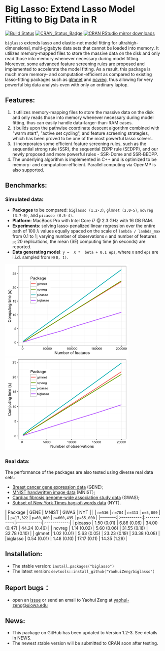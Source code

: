 
# Big Lasso: Extend Lasso Model Fitting to Big Data in R

[![Build Status](https://travis-ci.org/YaohuiZeng/biglasso.svg?branch=master)](https://travis-ci.org/YaohuiZeng/biglasso)
[![CRAN_Status_Badge](http://www.r-pkg.org/badges/version/biglasso)](https://CRAN.R-project.org/package=biglasso)
[![CRAN RStudio mirror downloads](http://cranlogs.r-pkg.org/badges/grand-total/biglasso)](http://www.r-pkg.org/pkg/biglasso)

`biglasso` extends lasso and elastic-net model fitting for ultrahigh-dimensional, multi-gigabyte 
data sets that cannot be loaded into memory. It utilizes memory-mapped files to store the massive data on the disk and only read those into memory whenever necessary during model fitting. Moreover, some advanced feature screening rules are proposed and implemented to accelerate the model fitting. As a result, this package is much more memory- and computation-efficient as compared to existing lasso-fitting packages such as [glmnet](https://CRAN.R-project.org/package=glmnet) and [ncvreg](https://CRAN.R-project.org/package=ncvreg), thus allowing for very powerful big data analysis even with only an ordinary laptop.


## Features:
1. It utilizes memory-mapping files to store the massive data on the disk and only reads those into memory whenever necessary during model fitting, thus can easily handle data-larger-than-RAM cases.
2. It builds upon the pathwise coordinate descent algorithm combined with "warm start", "active set cycling", and feature screening strategies, which has been proved to be one of the most powerful lasso solvers.
3. It incorporates some efficient feature screening rules, such as the sequential strong rule (SSR), the sequential EDPP rule (SEDPP), and our newly proposed and more powerful rules - SSR-Dome and SSR-BEDPP.  
4. The underlying algorithm is implemented in C++ and is optimized to be memory- and computation-efficient. Parallel computing via OpenMP is also supported.


## Benchmarks:

### Simulated data:

* **Packages** to be compared: `biglasso (1.2-3)`, `glmnet (2.0-5)`, `ncvreg (3.7-0)`, and `picasso (0.5-4)`. 
* **Platform**: MacBook Pro with Intel Core i7 @ 2.3 GHz with 16 GB RAM.
* **Experiments**: solving lasso-penalized linear regression over the entire path of 100 $\lambda$ values equally spaced on the scale of `lambda / lambda_max` from 0.1 to 1; varying number of observations `n` and number of features `p`; 20 replications, the mean (SE) computing time (in seconds) are reported.
* **Data generating model**: `y =  X *  beta + 0.1 eps`, where `X` and `eps` are i.i.d. sampled from `N(0, 1)`.

<!---
![Alt text](/vignettes/2016-11-04_vary_p_pkgs_2.png?raw=true "Vary p")![Alt text](/vignettes/2016-11-05_vary_n_pkgs_2.png?raw=true "Vary n")
-->

<img src="/vignettes/2016-11-04_vary_p_pkgs_2.png" width="400" height="300" /><img src="/vignettes/2016-11-05_vary_n_pkgs_2.png" width="400" height="300" />

### Real data:

The performance of the packages are also tested using diverse real data sets: 
* [Breast cancer gene expression data](http://myweb.uiowa.edu/pbreheny/data/bcTCGA.html) (GENE); 
* [MNIST handwritten image data](http://yann.lecun.com/exdb/mnist/) (MNIST);
* [Cardiac fibrosis genome-wide association study data](https://arxiv.org/abs/1607.05636) (GWAS);
* [Subset of New York Times bag-of-words data](https://archive.ics.uci.edu/ml/datasets/Bag+of+Words) (NYT).

| Package |     GENE    |    MNIST    |      GWAS    |      NYT     |
|         |   `n=536`   |   `n=784`   |    `n=313`   |   `n=5,000`  | 
|         | `p=17,322`  |  `p=60,000` |  `p=660,495` |  `p=55,000`  |
|--------:|:-----------:|:-----------:|:------------:|:------------:|
| picasso | 1.50 (0.01) | 6.86 (0.06) | 34.00 (0.47) | 44.24 (0.46) |
| ncvreg  | 1.14 (0.02) | 5.60 (0.06) | 31.55 (0.18) | 32.78 (0.10) |
| glmnet  | 1.02 (0.01) | 5.63 (0.05) | 23.23 (0.19) | 33.38 (0.08) |
|biglasso | 0.54 (0.01) | 1.48 (0.10) | 17.17 (0.11) | 14.35 (1.29) |


## Installation:
* The stable version: `install.packages("biglasso")`
* The latest version: `devtools::install_github("YaohuiZeng/biglasso")`


## Report bugs：
* open an [issue](https://github.com/YaohuiZeng/biglasso/issues) or send an email to Yaohui Zeng at <yaohui-zeng@uiowa.edu>


## News:
* This package on GitHub has been updated to Version 1.2-3. See details in NEWS.
* The newest stable version will be submitted to CRAN soon after testing.
